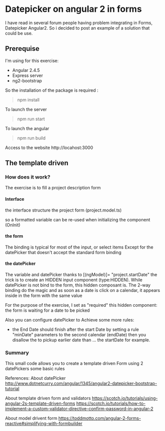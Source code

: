 # Datepicker on angular 2 in forms

I have read in several forum people having problem integrating in Forms, Datepicker Angular2. So i decided to post an example of a solution that could be use.




## Prerequise

I'm using for this exercise:
- Angular 2.4.5
- Express server
- ng2-bootstrap

So the installation of the package is required :
> npm install

To launch the server
> npm run start

To launch the angular
> npm run build

Access to the website
http://locahost:3000

## The template driven
### How does it work?
The exercise is to fill a project description form

#### Interface
the interface structure the project form (project.model.ts)

so a formatted variable can be re-used when initializing the component (OnInit)

#### the form
The binding is typical for most of the input, or select items
Except for the datePicker that doesn't accept the standard form binding

#### the datePicker
The variable and datePicker thanks to [(ngModel)]= "project.startDate"
the trick is to create an HIDDEN input component (type:HIDDEN). While datePicker is not bind to the form, this hidden composant is. The 2-way binding do the magic and as soon as a date is click on a calendar, it appears inside in the form with the same value

For the purpose of the exercise, I set as "required" this hidden component: the form is waiting for a date to be picked 

Also you can configure datePicker to Achieve some more rules:
- the End Date should finish after the start Date
by setting a rule "minDate" parameters to the second calendar (endDate) then you disallow the to pickup earlier date than ... the startDate for example.


### Summary
This small code allows you to create a template driven Form using 2 datePickers some basic rules


References:
About datePicker
http://www.dotnetcurry.com/angular/1345/angular2-datepicker-bootstrap-tutorial

About template driven form and validators
https://scotch.io/tutorials/using-angular-2s-template-driven-forms
https://scotch.io/tutorials/how-to-implement-a-custom-validator-directive-confirm-password-in-angular-2

About model drivent form
https://toddmotto.com/angular-2-forms-reactive#simplifying-with-formbuilder